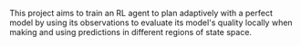 This project aims to train an RL agent to plan adaptively with a perfect model by using its observations to evaluate its model's quality locally when making and using predictions in different regions of state space.
